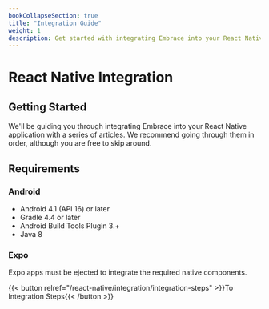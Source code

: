 ```yaml
---
bookCollapseSection: true
title: "Integration Guide"
weight: 1
description: Get started with integrating Embrace into your React Native application
---
```


# React Native Integration

## Getting Started

We'll be guiding you through integrating Embrace into your React Native application
with a series of articles. We recommend going through them in order, although
you are free to skip around. 

## Requirements

### Android

* Android 4.1 (API 16) or later
* Gradle 4.4 or later
* Android Build Tools Plugin 3.+
* Java 8

### Expo

Expo apps must be ejected to integrate the required native components.


{{< button relref="/react-native/integration/integration-steps" >}}To Integration Steps{{< /button >}}
